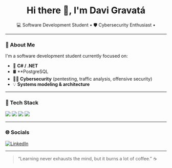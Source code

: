 <h1 align="center">Hi there 👋, I'm Davi Gravatá</h1>

<p align="center">
  💻 Software Development Student • 🛡️ Cybersecurity Enthusiast • 
</p>

---

### 🚀 About Me

I'm a software development student currently focused on:

- 🧠 **C# / .NET**
- 🛢️ **PostgreSQL 
- 🕵️‍♂️ **Cybersecurity** (pentesting, traffic analysis, offensive security)
- 💡 **Systems modeling & architecture**


---

### 🧰 Tech Stack

<p align="left">
  <img src="https://img.shields.io/badge/C%23-239120?style=for-the-badge&logo=c-sharp&logoColor=white" />
  <img src="https://img.shields.io/badge/C-00599C?style=for-the-badge&logo=c&logoColor=white" />
  <img src="https://img.shields.io/badge/.NET-512BD4?style=for-the-badge&logo=dotnet&logoColor=white" />
  <img src="https://img.shields.io/badge/PostgreSQL-4169E1?style=for-the-badge&logo=postgresql&logoColor=white" />
 

---

### 🌐 Socials

[![LinkedIn](https://img.shields.io/badge/LinkedIn-0A66C2?style=flat-square&logo=linkedin&logoColor=white)](https://www.linkedin.com/in/seu-perfil-aqui)

---

> “Learning never exhausts the mind, but it burns a lot of coffee.” ☕  


